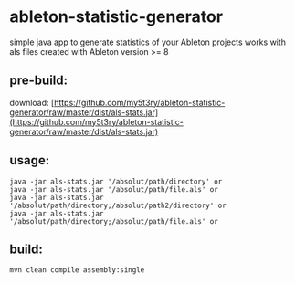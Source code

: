 # ableton-statistic-generator
simple java app to generate statistics of your Ableton projects
works with als files created with Ableton version >= 8 


## pre-build:
download:
[https://github.com/my5t3ry/ableton-statistic-generator/raw/master/dist/als-stats.jar](https://github.com/my5t3ry/ableton-statistic-generator/raw/master/dist/als-stats.jar)

## usage:
```
java -jar als-stats.jar '/absolut/path/directory' or 
java -jar als-stats.jar '/absolut/path/file.als' or
java -jar als-stats.jar '/absolut/path/directory;/absolut/path2/directory' or 
java -jar als-stats.jar '/absolut/path/directory;/absolut/path/file.als' or 
```


## build:
```
mvn clean compile assembly:single 
```


